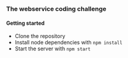 ### The webservice coding challenge
#### Getting started
* Clone the repository
* Install node dependencies with `npm install`
* Start the server with `npm start`
